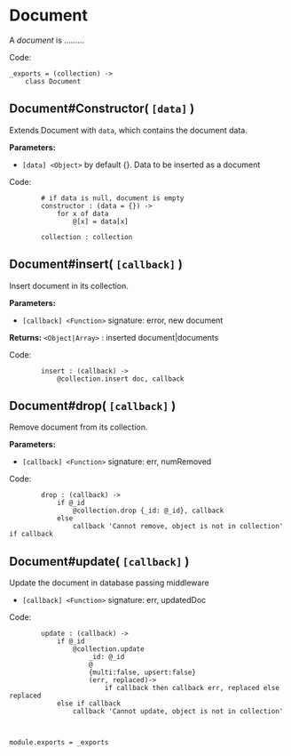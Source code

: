 
Document
========

A *document* is .........

Code:

	_exports = (collection) ->
		class Document


Document#Constructor( `[data]` )
--------------------------------

Extends Document with `data`, which contains the document data.

**Parameters:**

- `[data] <Object>` by default {}. Data to be inserted as a document

Code:

			# if data is null, document is empty
			constructor : (data = {}) ->
				for x of data
					@[x] = data[x]

			collection : collection


Document#insert( `[callback]` )
-------------------------------

Insert document in its collection.

**Parameters:**

- `[callback] <Function>` signature: error, new document

**Returns:** `<Object|Array>` : inserted document|documents

Code:

			insert : (callback) ->
				@collection.insert doc, callback



Document#drop( `[callback]` )
-----------------------------

Remove document from its collection.

**Parameters:**

- `[callback] <Function>` signature:  err, numRemoved

Code:

			drop : (callback) ->
				if @_id
					@collection.drop {_id: @_id}, callback
				else
					callback 'Cannot remove, object is not in collection' if callback



Document#update( `[callback]` )
-------------------------------

Update the document in database passing middleware

- `[callback] <Function>` signature: err, updatedDoc

Code:

			update : (callback) ->
				if @_id
					@collection.update
						_id: @_id
						@
						{multi:false, upsert:false}
						(err, replaced)->
							if callback then callback err, replaced else replaced
				else if callback
					callback 'Cannot update, object is not in collection'



	module.exports = _exports
